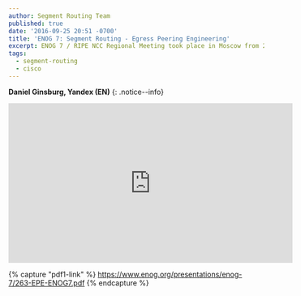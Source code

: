 ```yaml
---
author: Segment Routing Team
published: true
date: '2016-09-25 20:51 -0700'
title: 'ENOG 7: Segment Routing - Egress Peering Engineering'
excerpt: ENOG 7 / RIPE NCC Regional Meeting took place in Moscow from 26-27 May 2014.
tags:
  - segment-routing
  - cisco
---
```


**Daniel Ginsburg, Yandex (EN)**
{: .notice--info}

<iframe width="560" height="315" src="https://www.youtube.com/embed/lujkWfdB4NM" frameborder="0" allowfullscreen></iframe>


{% capture "pdf1-link" %}
https://www.enog.org/presentations/enog-7/263-EPE-ENOG7.pdf
{% endcapture %}

<div id="pdf1"></div>
<script>
        PDFObject.embed("{{ pdf1-link }}",
                        "#pdf1",
                        {height: "500px"});
</script>